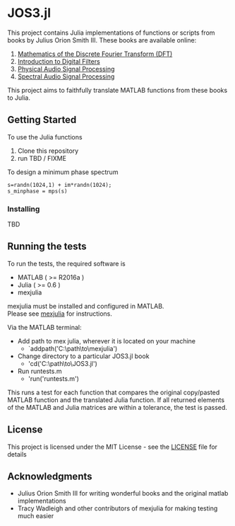 # JOS3.jl
This project contains Julia implementations of functions or scripts from books by Julius Orion Smith III.  These books are available online:
1. [Mathematics of the Discrete Fourier Transform (DFT)](https://ccrma.stanford.edu/~jos/mdft/)
2. [Introduction to Digital Filters](https://ccrma.stanford.edu/~jos/filters/)
3. [Physical Audio Signal Processing](https://ccrma.stanford.edu/~jos/pasp/)
4. [Spectral Audio Signal Processing](https://ccrma.stanford.edu/~jos/sasp/)

This project aims to faithfully translate MATLAB functions from these books to Julia.

## Getting Started

To use the Julia functions
1. Clone this repository
2. run TBD / FIXME

To design a minimum phase spectrum
```
s=randn(1024,1) + im*randn(1024);
s_minphase = mps(s)
```

### Installing
TBD

## Running the tests

To run the tests, the required software is
* MATLAB ( >= R2016a )
* Julia ( >= 0.6 )
* mexjulia

mexjulia must be installed and configured in MATLAB.  
Please see [mexjulia](https://github.com/twadleigh/mexjulia) for instructions. 

Via the MATLAB terminal:
* Add path to mex julia, wherever it is located on your machine
  * `addpath('C:\path\to\mexjulia')
* Change directory to a particular JOS3.jl book
  * 'cd('C:\path\to\JOS3.jl')
* Run runtests.m
  * 'run('runtests.m')

This runs a test for each function that compares the original copy/pasted MATLAB function
and the translated Julia function. 
If all returned elements of the MATLAB and Julia matrices are within a tolerance, the test is passed.

## License

This project is licensed under the MIT License - see the [LICENSE](LICENSE) file for details

## Acknowledgments

* Julius Orion Smith III for writing wonderful books and the original matlab implementations
* Tracy Wadleigh and other contributors of mexjulia for making testing much easier
